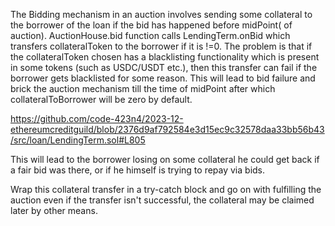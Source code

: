 The Bidding mechanism in an auction involves sending some collateral to the borrower of the loan if the bid has happened before midPoint( of auction). AuctionHouse.bid function calls LendingTerm.onBid which transfers collateralToken to the borrower if it is !=0. The problem is that if the collateralToken chosen has a blacklisting functionality which is present in some tokens (such as USDC/USDT etc.),  then this transfer can fail if the borrower gets blacklisted for some reason. This will lead to bid failure and brick the auction mechanism till the time of midPoint after which collateralToBorrower will be zero by default. 

https://github.com/code-423n4/2023-12-ethereumcreditguild/blob/2376d9af792584e3d15ec9c32578daa33bb56b43/src/loan/LendingTerm.sol#L805

This will lead to the borrower losing on some collateral he could get back if a fair bid was there, or if he himself is trying to repay via bids. 

Wrap this collateral transfer in a try-catch block and go on with fulfilling the auction even if the transfer isn't successful, the collateral may be claimed later by other means. 
